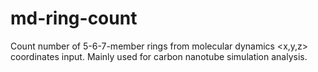 # md-ring-count
Count number of 5-6-7-member rings from molecular dynamics &lt;x,y,z> coordinates input. Mainly used for carbon nanotube simulation analysis.

